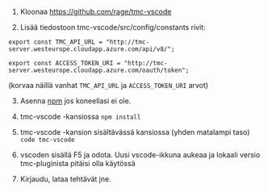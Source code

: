 1. Kloonaa https://github.com/rage/tmc-vscode

2. Lisää tiedostoon tmc-vscode/src/config/constants rivit:

```export const TMC_API_URL = "http://tmc-server.westeurope.cloudapp.azure.com/api/v8/";```

```export const ACCESS_TOKEN_URI = "http://tmc-server.westeurope.cloudapp.azure.com/oauth/token";```

(korvaa näillä vanhat ```TMC_API_URL``` ja ```ACCESS_TOKEN_URI``` arvot)

3. Asenna [npm](https://nodejs.org/en/download/) jos koneellasi ei ole.

4. tmc-vscode -kansiossa ```npm install```

5. tmc-vscode -kansion sisältävässä kansiossa (yhden matalampi taso) ```code tmc-vscode```

6. vscoden sisällä F5 ja odota. Uusi vscode-ikkuna aukeaa ja lokaali versio tmc-pluginista pitäisi olla käytössä

7. Kirjaudu, lataa tehtävät jne.
